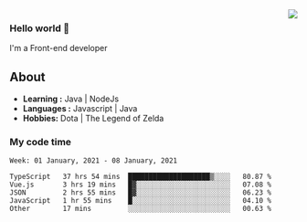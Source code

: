 <img align='right' src="https://github-readme-stats.vercel.app/api?username=jumodada&show_icons=true&theme=vue">

### Hello world 👋

I'm a Front-end developer 
    
## About
-  **Learning :** Java | NodeJs
-  **Languages :** Javascript | Java
-  **Hobbies:** Dota | The Legend of Zelda

### My code time

<!--START_SECTION:waka-->
```text
Week: 01 January, 2021 - 08 January, 2021

TypeScript   37 hrs 54 mins  ████████████████████▒░░░░   80.87 % 
Vue.js       3 hrs 19 mins   █▓░░░░░░░░░░░░░░░░░░░░░░░   07.08 % 
JSON         2 hrs 55 mins   █▓░░░░░░░░░░░░░░░░░░░░░░░   06.23 % 
JavaScript   1 hr 55 mins    █░░░░░░░░░░░░░░░░░░░░░░░░   04.10 % 
Other        17 mins         ░░░░░░░░░░░░░░░░░░░░░░░░░   00.63 % 
```
<!--END_SECTION:waka-->
